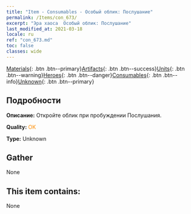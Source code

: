 ```yaml
---
title: "Item - Consumables - Особый облик: Послушание"
permalink: /Items/con_673/
excerpt: "Эра хаоса  Особый облик: Послушание"
last_modified_at: 2021-03-18
locale: ru
ref: "con_673.md"
toc: false
classes: wide
---
```

 [Materials](/ru/Items/){: .btn .btn--primary}[Artifacts](/ru/Items/Artifacts/){: .btn .btn--success}[Units](/ru/Items/Units/){: .btn .btn--warning}[Heroes](/ru/Items/Heroes/){: .btn .btn--danger}[Consumables](/ru/Items/Consumables/){: .btn .btn--info}[Unknown](/ru/Items/Unknown/){: .btn .btn--primary}

## Подробности
 **Описание:** Откройте облик при пробуждении Послушания.

 **Quality:** <span style="color: #FF8C00">OK</span>

 **Type:** Unknown

## Gather

  None

## This item contains:

  None

